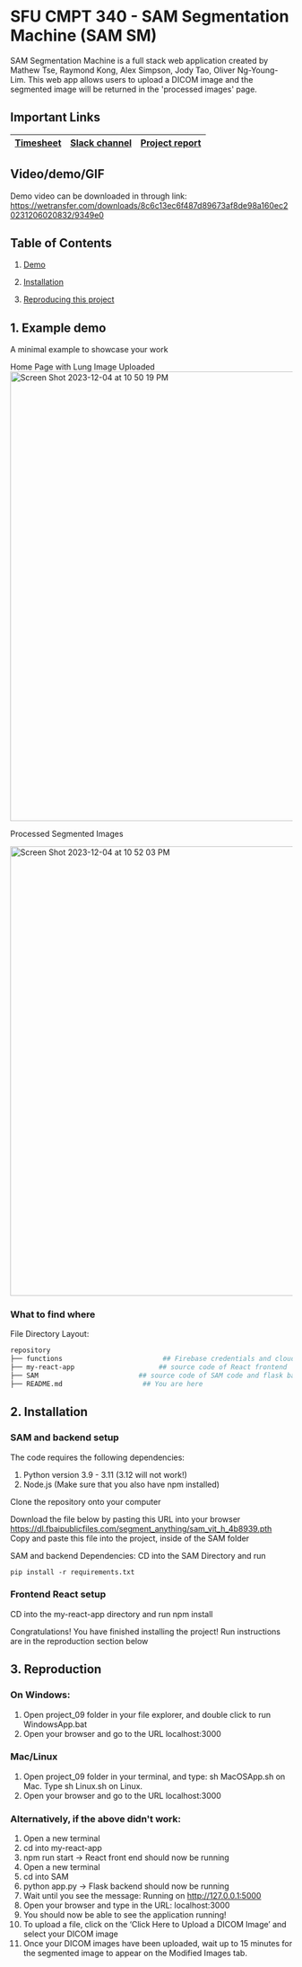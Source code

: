 # SFU CMPT 340 - SAM Segmentation Machine (SAM SM)
SAM Segmentation Machine is a full stack web application created by Mathew Tse, Raymond Kong, Alex Simpson, Jody Tao, Oliver Ng-Young-Lim.
This web app allows users to upload a DICOM image and the segmented image will be returned in the 'processed images' page.  


## Important Links

| [Timesheet](https://1sfu-my.sharepoint.com/:x:/g/personal/kabhishe_sfu_ca/EfPw-6yhhaNMjL7N1J2hK7MBpV-RSoG_9ocsgho20TwK2g?e=2bi2Im) | [Slack channel](https://app.slack.com/client/T05JYJAF22G/C05T7MA6T6J/docs/Qp:F05U3C2D1CG) | [Project report](https://www.overleaf.com/project/650ca0c0dcd3d7eb38ba626b) |
|-----------|---------------|-------------------------|



## Video/demo/GIF
Demo video can be downloaded in through link:
https://wetransfer.com/downloads/8c6c13ec6f487d89673af8de98a160ec20231206020832/9349e0

## Table of Contents
1. [Demo](#demo)

2. [Installation](#installation)

3. [Reproducing this project](#repro)

<a name="demo"></a>
## 1. Example demo

A minimal example to showcase your work

Home Page with Lung Image Uploaded
<img width="800" alt="Screen Shot 2023-12-04 at 10 50 19 PM" src="https://github.com/sfu-cmpt340/project_09/assets/88808907/06abb21f-c580-45bc-b9c2-a2bd13f5bd4f">

Processed Segmented Images

<img width="800" alt="Screen Shot 2023-12-04 at 10 52 03 PM" src="https://github.com/sfu-cmpt340/project_09/assets/88808907/38d0a0d7-11ae-4680-8309-5509f6679c01">

### What to find where

File Directory Layout:

```bash
repository
├── functions                         ## Firebase credentials and cloud functions on file upload
├── my-react-app                     ## source code of React frontend 
├── SAM                        	## source code of SAM code and flask backend 
├── README.md                    ## You are here
```

<a name="installation"></a>

## 2. Installation


### SAM and backend setup 

The code requires the following dependencies:
1. Python version 3.9 - 3.11 (3.12 will not work!)
2. Node.js
(Make sure that you also have npm installed)

Clone the repository onto your computer

Download the file below by pasting this URL into your browser
https://dl.fbaipublicfiles.com/segment_anything/sam_vit_h_4b8939.pth
Copy and paste this file into the project, inside of the SAM folder

SAM and backend Dependencies:
CD into the SAM Directory and run
```
pip install -r requirements.txt
```

### Frontend React setup
CD into the my-react-app directory and run
npm install

Congratulations! You have finished installing the project! Run instructions are in the reproduction section below

<a name="repro"></a>
## 3. Reproduction

### On Windows:

1. Open project_09 folder in your file explorer, and double click to run WindowsApp.bat
2. Open your browser and go to the URL localhost:3000

### Mac/Linux
1. Open project_09 folder in your terminal, and type: sh MacOSApp.sh on Mac. Type sh Linux.sh on Linux.
2. Open your browser and go to the URL localhost:3000
   
### Alternatively, if the above didn't work:

1. Open a new terminal
2. cd into my-react-app
3. npm run start -> React front end should now be running
4. Open a new terminal
5. cd into SAM
6. python app.py -> Flask backend should now be running
7. Wait until you see the message: Running on http://127.0.0.1:5000
8. Open your browser and type in the URL: localhost:3000
9. You should now be able to see the application running!
10. To upload a file, click on the ‘Click Here to Upload a DICOM Image’ and select your DICOM image
11. Once your DICOM images have been uploaded, wait up to 15 minutes for the segmented image to appear on the Modified Images tab. 

<a name="guide"></a>
